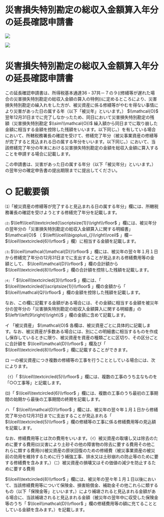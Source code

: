 # 災害損失特別勘定の総収入金額算入年分の延長確認申請書

![](https://www.nta.go.jp/tmp/3ba4ccef-7762-4136-91f0-47aff6422921/images/8e13d4f683c577ec3766c1c205b5b77e73d22f1e5d2682c6ba4bb090b14f8e60.jpg)

![](https://www.nta.go.jp/tmp/3ba4ccef-7762-4136-91f0-47aff6422921/images/b34ae12be22050c246ae0d82d7b2c77fa62f1d63615e050b91aabb04a6b7e470.jpg)

# 災害損失特別勘定の総収入金額算入年分の延長確認申請書

この延長確認申請書は、所得税基本通達36・37共－７の９((修繕等が遅れた場合の災害損失特別勘定の総収入金額の算入の特例))に定めるところにより、災害損失特別勘定の繰入れをした方が、被災資産に係る修繕等がやむを得ない事情により災害があった日の属する年（以下「被災年」といいます。） $\\mathcal{O}$ 翌年12月31日までに完了しなかったため、同日において災害損失特別勘定の残額（災害損失特別勘定 $\\sim!\\mathcal{O})$ 繰入額から同日までに取り崩した金額に相当する金額を控除した残額をいいます。以下同じ。）を有している場合において、所轄税務署長の確認を受けて、修繕完了年分（被災事業資産の修繕等が完了すると見込まれる日の属する年分をいいます。以下同じ。）において、当該修繕完了年分の年末における災害損失特別勘定の金額を総収入金額に算入することを申請する場合に記載します。

この申請書は、災害があった日の属する年分（以下「被災年分」といいます。）の翌年分の確定申告書の提出期限までに提出してください。

# ○ 記載要領

⑴「被災資産の修繕等が完了すると見込まれる日の属する年分」欄には、所轄税務署長の確認を受けようとする修繕完了年分を記載します。

⑵ $\\left\\lceil\\textcircled{\\scriptsize{1}}\\right\\rfloor$ 」欄には、被災年分の翌年分の「災害損失特別勘定の総収入金額算入に関する明細書」 $\\mathcal{O}$ （ $\\left\\lceil\\bigoplus\_{}\\right\\rceil$ 」欄－ $\\lceil\\textcircled{6}\\rfloor$ 」欄）に相当する金額を記載します。

⑶ $\\lceil\\mathcal{\\mathcal{D}}\\rfloor$ 」欄には、被災年の翌々年１月１日から修繕完了年分の12月31日までに支出することが見込まれる修繕費用等の金額として、 $\\lceil\\mathcal{D}\\rfloor$ 」欄の合計額から $\\lceil\\textcircled{8}\\rfloor$ 」欄の合計額を控除した残額を記載します。

⑷ 「 $\\lceil\\textcircled{3}\\rfloor$ 」欄には、「 $\\lceil\\textcircled{\\scriptsize{1}}\\rfloor$ 」欄の金額から「 $\\lceil\\mathcal{Q}\\rfloor$ 」欄の金額を控除した残額を記載します。

なお、この欄に記載する金額がある場合には、その金額に相当する金額を被災年分の翌年分の「災害損失特別勘定の総収入金額算入に関する明細書」の $\\leftr\\left(9\\right)\\right\]$ 」欄の金額に含めて記載します。

イ 「被災資産」 $\\mathcal{O}$ 各欄は、被災資産ごとに具体的に記載します。なお、被災資産が多数ある場合には、別にこの明細書に相当するものを作成し保存しているときに限り、被災資産を資産の種類ごとに区切り、その区分ごとに合計額を $\\lceil\\mathcal{D}\\rfloor$ 」欄及び「 $\\lceil\\textcircled{8}\\rfloor$ 」欄に記載することができます。

ロ 一の被災資産につき複数の修繕等の工事を行うこととしている場合には、次によります。

（ｲ）「 $\\lceil\\textcircled{5}\\rfloor$ 」欄には、複数の工事のうち主なものを「○○工事等」と記載します。

(ﾛ)「 $\\lceil\\textcircled{6}\\rfloor$ 」欄には、複数の工事のうち最初の工事期間の始期から最後の工事期間の終期を記載します。

ハ 「 $\\lceil\\mathcal{D}\\rfloor$ 」欄には、被災年の翌々年１月１日から修繕完了年分の12月31日までに支出することが見込まれる「 $\\lceil\\textcircled{5}\\rfloor$ 」欄の修繕等の工事に係る修繕費用等の見込額を記載します。

なお、修繕費用等とは次の費用をいいます。（ｲ）被災資産の取壊し又は除去のために要する費用(ﾛ)災害により土砂その他の障害物の除去に要する費用その他これらに類する費用(ﾊ)被災資産の原状回復のための修繕費（被災事業資産の被災前の効用を維持するために行う補強工事、排水又は土砂崩れの防止等のために要する修繕費を含みます。）（ﾆ）被災資産の損壊又はその価値の減少を防止するために要する費用

$\\lceil\\textcircled{8}\\rfloor$ 」欄には、被災年の翌々年１月１日以後において、当該修繕費用等について保険金、損害賠償金、補助金その他これらに類するもの（以下「保険金等」といいます。）により補塡されると見込まれる金額がある場合に、当該補塡されると見込まれる金額（被災年の翌年中に収受した保険金等のうち「 $\\lceil\\mathcal{D}\\rfloor$ 」欄の修繕費用等の額に充てることとしている金額を含みます。）を記載します。